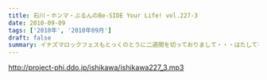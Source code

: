 ```yaml
---
title: 石川・ホンマ・ぶるんのBe-SIDE Your Life! vol.227-3
date: 2010-09-09
tags: ['2010年', '2010年09月']
draft: false
summary: イナズマロックフェスもとっくのとうに二週間を切っておりまして・・・はたして石川サンの動きはどうなるのか！？！？滋賀県近辺の皆さんはお知らせに注目！NAMAE
---
```


http://project-phi.ddo.jp/ishikawa/ishikawa227_3.mp3

